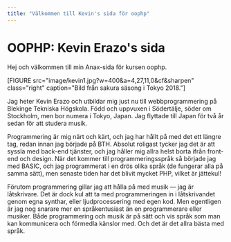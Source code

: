 ```yaml
---
title: "Välkommen till Kevin's sida för oophp"
---
```

OOPHP: Kevin Erazo's sida
=========================

Hej och välkommen till min Anax-sida för kursen oophp.

[FIGURE src="image/kevin1.jpg?w=400&a=4,27,11,0&cf&sharpen" class="right" caption="Bild från sakura säsong i Tokyo 2018."]

Jag heter Kevin Erazo och utbildar mig just nu till webbprogrammering på Blekinge Tekniska Högskola. Född och uppvuxen i Södertälje, söder om Stockholm, men bor numera i Tokyo, Japan. Jag flyttade till Japan för två år sedan för att studera musik. 

Programmering är mig närt och kärt, och jag har hållt på med det ett längre tag, redan innan jag började på BTH. Absolut roligast tycker jag det är att syssla med back-end tjänster, och jag håller mig allra helst borta ifrån front-end och design. När det kommer till programmeringsspråk så började jag med BASIC, och jag programmerat i en drös olika språk (de fungerar alla på samma sätt), men senaste tiden har det blivit mycket PHP, vilket är jättekul!

Förutom programmering gillar jag att hålla på med musik &mdash; jag är låtskrivare. Det är dock kul att ta med programmeringen in i låtskrivandet genom egna synthar, eller ljudprocessering med egen kod. Men egentligen är jag nog snarare mer en språkentusiast än en programmerare eller musiker. Både programmering och musik är på sätt och vis språk som man kan kommunicera och förmedla känslor med. Och det är det allra bästa med språk.
